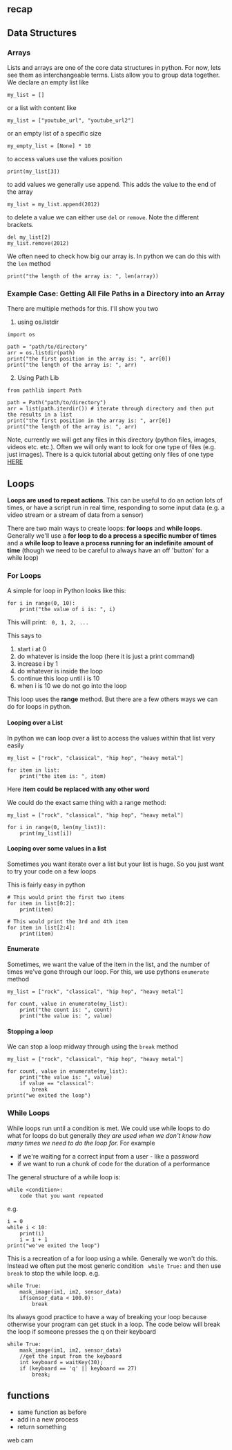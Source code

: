 ## recap

## Data Structures
### Arrays
Lists and arrays are one of the core data structures in python. For now, lets see them as interchangeable terms.
Lists allow you to group data together. 
We declare an empty list like
```
my_list = []
```
or a list with content like
```
my_list = ["youtube_url", "youtube_url2"]
```
or an empty list of a specific size
```
my_empty_list = [None] * 10
```
to access values use the values position 
``` 
print(my_list[3])
```
to add values we generally use append. This adds the value to the end of the array
```
my_list = my_list.append(2012)
```
to delete a value we can either use ```del``` or ```remove```. Note the different brackets.
```
del my_list[2]
my_list.remove(2012)
```
We often need to check how big our array is. In python we can do this with the ```len``` method
```
print("the length of the array is: ", len(array))
```
### Example Case: Getting All File Paths in a Directory into an Array
There are multiple methods for this. I'll show you two

1. using os.listdir
```
import os

path = "path/to/directory"
arr = os.listdir(path)
print("the first position in the array is: ", arr[0])
print("the length of the array is: ", arr)
```
2. Using Path Lib
```
from pathlib import Path

path = Path("path/to/directory")
arr = list(path.iterdir()) # iterate through directory and then put the results in a list
print("the first position in the array is: ", arr[0])
print("the length of the array is: ", arr)
```
Note, currently we will get any files in this directory (python files, images, videos etc. etc.). Often we will only want to look for one type of files (e.g. just images). There is a quick tutorial about getting only files of one type [HERE](https://www.geeksforgeeks.org/how-to-iterate-through-images-in-a-folder-python/) 



## Loops
<b>Loops are used to repeat actions</b>. This can be useful to do an action lots of times, or have a script run in real time, responding to some input data (e.g. a video stream or a stream of data from a sensor)


There are two main ways to create loops: <b>for loops</b> and <b>while loops</b>. Generally we'll use a <b>for loop to do a process a specific number of times</b> and a <b>while loop to leave a process running for an indefinite amount of time</b> (though we need to be careful to always have an off 'button' for a while loop)
### For Loops
A simple for loop in Python looks like this:
```
for i in range(0, 10):
    print("the value of i is: ", i)
```
This will print: ``` 0, 1, 2, ...```

This says to 
1. start i at 0 
2. do whatever is inside the loop (here it is just a print command)
3. increase i by 1 
4. do whatever is inside the loop
5. continue this loop until i is 10 
6. when i is 10 we do not go into the loop

This loop uses the <b>range</b> method. But there are a few others ways we can do for loops in python. 


#### <b>Looping over a List</b>
In python we can loop over a list to access the values within that list very easily
```
my_list = ["rock", "classical", "hip hop", "heavy metal"]

for item in list:
    print("the item is: ", item)
```
Here <b>item could be replaced with any other word </b> 

We could do the exact same thing with a range method:
```
my_list = ["rock", "classical", "hip hop", "heavy metal"]

for i in range(0, len(my_list)):
    print(my_list[i])
```
#### <b>Looping over some values in a list</b>
Sometimes you want iterate over a list but your list is huge. So you just want to try your code on a few loops

This is fairly easy in python
```
# This would print the first two items
for item in list[0:2]:
    print(item)
```


```
# This would print the 3rd and 4th item
for item in list[2:4]:
    print(item)
```

#### Enumerate
Sometimes, we want the value of the item in the list, and the number of times we've gone through our loop. For this, we use pythons ```enumerate``` method
```
my_list = ["rock", "classical", "hip hop", "heavy metal"]

for count, value in enumerate(my_list):
    print("the count is: ", count)
    print("the value is: ", value)
```

#### <b>Stopping a loop</b>
We can stop a loop midway through using the ```break``` method
```
my_list = ["rock", "classical", "hip hop", "heavy metal"]

for count, value in enumerate(my_list):
    print("the value is: ", value)
    if value == "classical":
        break
print("we exited the loop")
```

### While Loops
While loops run until a condition is met.
We could use while loops to do what for loops do but generally <i> they are used when we don't know how many times we need to do the loop for. </i>
For example
* if we're waiting for a correct input from a user - like a password
* if we want to run a chunk of code for the duration of a performance 

The general structure of a while loop is:
```
while <condition>:
    code that you want repeated
```
e.g. 
```
i = 0
while i < 10:
    print(i)
    i = i + 1
print("we've exited the loop")
```
This is a recreation of a for loop using a while. Generally we won't do this. Instead we often put the most generic condition ``` while True:``` and then use ```break``` to stop the while loop.
e.g.
```
while True:
    mask_image(im1, im2, sensor_data)
    if(sensor_data < 100.0):
        break
```
Its always good practice to have a way of breaking your loop because otherwise your program can get stuck in a loop. The code below will break the loop if someone presses the q on their keyboard
```
while True:
    mask_image(im1, im2, sensor_data)
    //get the input from the keyboard
    int keyboard = waitKey(30);
    if (keyboard == 'q' || keyboard == 27)
        break;
```


## functions
* same function as before
* add in a new process
* return something



web cam